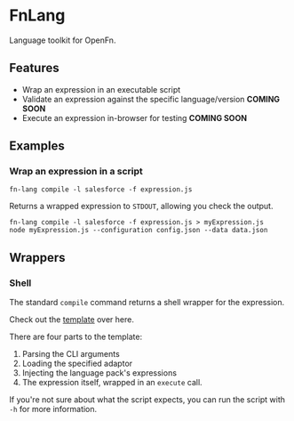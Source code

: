 FnLang
======

Language toolkit for OpenFn.

Features
--------

* Wrap an expression in an executable script
* Validate an expression against the specific language/version **COMING SOON**
* Execute an expression in-browser for testing **COMING SOON**

Examples
--------

### Wrap an expression in a script

`fn-lang compile -l salesforce -f expression.js`  

Returns a wrapped expression to `STDOUT`, allowing you check the output.

```
fn-lang compile -l salesforce -f expression.js > myExpression.js
node myExpression.js --configuration config.json --data data.json
```

Wrappers
--------

### Shell

The standard `compile` command returns a shell wrapper for the expression.

Check out the [template](templates/body.hbs.js) over here.

There are four parts to the template:

1. Parsing the CLI arguments
2. Loading the specified adaptor
3. Injecting the language pack's expressions
4. The expression itself, wrapped in an `execute` call.

If you're not sure about what the script expects, you can run the script
with `-h` for more information.



